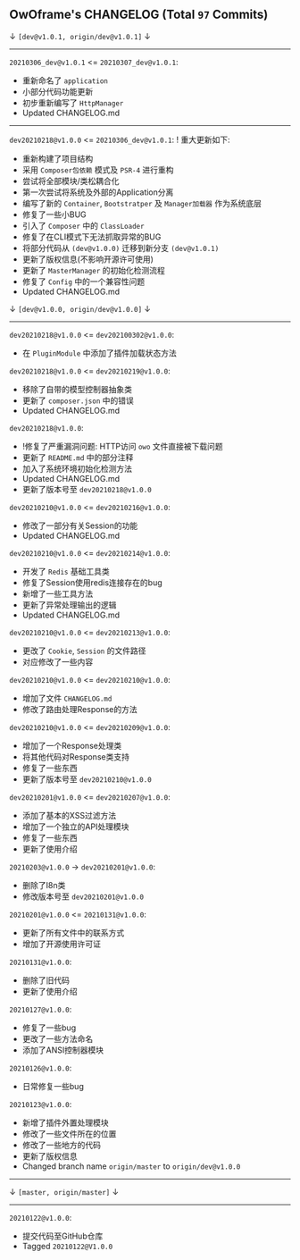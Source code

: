 
## OwOframe's CHANGELOG (Total `97` Commits)


↓ `[dev@v1.0.1, origin/dev@v1.0.1]` ↓

------

`20210306_dev@v1.0.1` <= `20210307_dev@v1.0.1`:
- 重新命名了 `application`
- 小部分代码功能更新
- 初步重新编写了 `HttpManager`
- Updated CHANGELOG.md

------

`dev20210218@v1.0.0` <= `20210306_dev@v1.0.1`:
! 重大更新如下:
- 重新构建了项目结构
- 采用 `Composer包依赖` 模式及 `PSR-4` 进行重构
- 尝试将全部模块/类松耦合化
- 第一次尝试将系统及外部的Application分离
- 编写了新的 `Container`, `Bootstratper` 及 `Manager加载器` 作为系统底层
- 修复了一些小BUG
- 引入了 `Composer` 中的 `ClassLoader`
- 修复了在CLI模式下无法抓取异常的BUG
- 将部分代码从 `(dev@v1.0.0)` 迁移到新分支 `(dev@v1.0.1)`
- 更新了版权信息(不影响开源许可使用)
- 更新了 `MasterManager` 的初始化检测流程
- 修复了 `Config` 中的一个兼容性问题
- Updated CHANGELOG.md


↓ `[dev@v1.0.0, origin/dev@v1.0.0]` ↓

------

`dev20210218@v1.0.0` <= `dev202100302@v1.0.0`:
- 在 `PluginModule` 中添加了插件加载状态方法

`dev20210218@v1.0.0` <= `dev20210219@v1.0.0`:
- 移除了自带的模型控制器抽象类
- 更新了 `composer.json` 中的错误
- Updated CHANGELOG.md

`dev20210218@v1.0.0`:
- !修复了严重漏洞问题: HTTP访问 `owo` 文件直接被下载问题
- 更新了 `README.md` 中的部分注释
- 加入了系统环境初始化检测方法
- Updated CHANGELOG.md
- 更新了版本号至 `dev20210218@v1.0.0`

`dev20210210@v1.0.0` <= `dev20210216@v1.0.0`:
- 修改了一部分有关Session的功能
- Updated CHANGELOG.md

`dev20210210@v1.0.0` <= `dev20210214@v1.0.0`:
- 开发了 `Redis` 基础工具类
- 修复了Session使用redis连接存在的bug
- 新增了一些工具方法
- 更新了异常处理输出的逻辑
- Updated CHANGELOG.md

`dev20210210@v1.0.0` <= `dev20210213@v1.0.0`:
- 更改了 `Cookie`, `Session` 的文件路径
- 对应修改了一些内容

`dev20210210@v1.0.0` <= `dev20210210@v1.0.0`:
- 增加了文件 `CHANGELOG.md`
- 修改了路由处理Response的方法

`dev20210210@v1.0.0` <= `dev20210209@v1.0.0`:
- 增加了一个Response处理类
- 将其他代码对Response类支持
- 修复了一些东西
- 更新了版本号至 `dev20210210@v1.0.0`

`dev20210201@v1.0.0` <= `dev20210207@v1.0.0`:
- 添加了基本的XSS过滤方法
- 增加了一个独立的API处理模块
- 修复了一些东西
- 更新了使用介绍

`20210203@v1.0.0` -> `dev20210201@v1.0.0`:
- 删除了I8n类
- 修改版本号至 `dev20210201@v1.0.0`

`20210201@v1.0.0` <= `20210131@v1.0.0`:
- 更新了所有文件中的联系方式
- 增加了开源使用许可证

`20210131@v1.0.0`:
- 删除了旧代码
- 更新了使用介绍

`20210127@v1.0.0`:
- 修复了一些bug
- 更改了一些方法命名
- 添加了ANSI控制器模块

`20210126@v1.0.0`:
- 日常修复一些bug

`20210123@v1.0.0`:
- 新增了插件外置处理模块
- 修改了一些文件所在的位置
- 修改了一些地方的代码
- 更新了版权信息
- Changed branch name `origin/master` to `origin/dev@v1.0.0`

------


↓ `[master, origin/master]` ↓

------

`20210122@v1.0.0`:
- 提交代码至GitHub仓库
- Tagged `20210122@V1.0.0`
